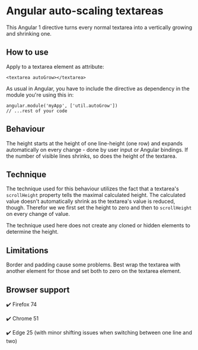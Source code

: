 # Angular auto-scaling textareas
This Angular 1 directive turns every normal textarea into a vertically growing and shrinking one.

## How to use
Apply to a textarea element as attribute:

    <textarea autoGrow></textarea>

As usual in Angular, you have to include the directive as dependency in the module you're using this in:

    angular.module('myApp', ['util.autoGrow'])
    // ...rest of your code

## Behaviour
The height starts at the height of one line-height (one row) and expands automatically on every change - done by user input or Angular bindings. If the number of visible lines shrinks, so does the height of the textarea.

## Technique
The technique used for this behaviour utilizes the fact that a textarea's `scrollHeight` property tells the maximal calculated height. The calculated value doesn't automatically shrink as the textarea's value is reduced, though. Therefor we we first set the height to zero and then to `scrollHeight` on every change of value.

The technique used here does not create any cloned or hidden elements to determine the height.

## Limitations
Border and padding cause some problems. Best wrap the textarea with another element for those and set both to zero on the textarea element.

## Browser support
✔️ Firefox 74

✔️ Chrome 51

✔️ Edge 25 (with minor shifting issues when switching between one line and two)
